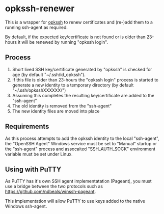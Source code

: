 # opkssh-renewer

This is a wrapper for [opkssh](https://github.com/openpubkey/opkssh) to renew certificates and (re-)add them to a running ssh-agent as required.

By default, if the expected key/certificate is not found or is older than 23-hours it will be renewed by running "opkssh login".

## Process

1. Short lived SSH key/certificate generated by "opkssh" is checked for age (by default "~/.ssh/id_opkssh").
2. If this file is older than 23-hours the "opkssh login" process is started to generate a new identity to a temporary directory (by default "~/.ssh/opksshXXXXXX/")
3. Assuming this completes the resulting key/certificate are added to the "ssh-agent"
4. The old identity is removed from the "ssh-agent"
5. The new identity files are moved into place

## Requirements

As this process attempts to add the opkssh identity to the local "ssh-agent", the "OpenSSH Agent" Windows service must be set to "Manual" startup or the "ssh-agent" process and assocaited "SSH_AUTH_SOCK" environment variable must be set under Linux.

## Using with PuTTY

As PuTTY has it's own SSH agent implementatation (Pageant), you must use a bridge between the two protocols such as https://github.com/ndbeals/winssh-pageant.

This implementation will allow PuTTY to use keys added to the native Windows ssh-agent.
